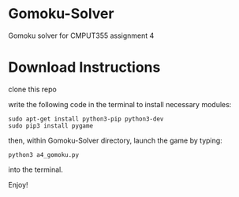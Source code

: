 # Gomoku-Solver
 Gomoku solver for CMPUT355 assignment 4

# Download Instructions
clone this repo

write the following code in the terminal to install necessary modules:

```
sudo apt-get install python3-pip python3-dev
sudo pip3 install pygame
```

then, within Gomoku-Solver directory, launch the game by typing:
```
python3 a4_gomoku.py
```
into the terminal.

Enjoy!

